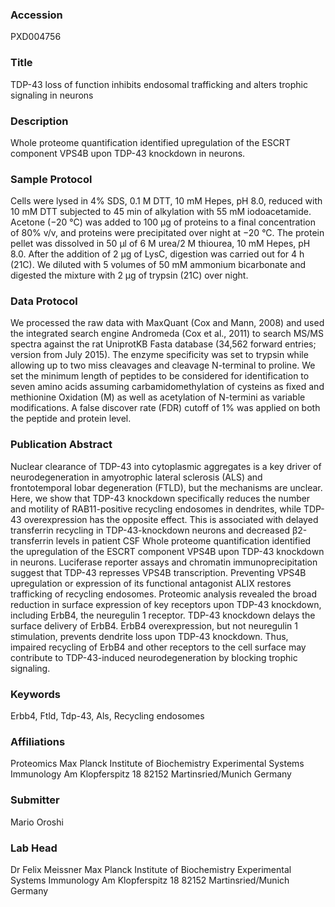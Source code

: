 ### Accession
PXD004756

### Title
TDP-43 loss of function inhibits endosomal trafficking and alters trophic signaling in neurons

### Description
Whole proteome quantification identified upregulation of the ESCRT component VPS4B upon TDP-43 knockdown in neurons.

### Sample Protocol
Cells were lysed in 4% SDS, 0.1 M DTT, 10 mM Hepes, pH 8.0, reduced with 10 mM DTT subjected to 45 min of alkylation with 55 mM iodoacetamide. Acetone (−20 °C) was added to 100 μg of proteins to a final concentration of 80% v/v, and proteins were precipitated over night at −20 °C. The protein pellet was dissolved in 50 μl of 6 M urea/2 M thiourea, 10 mM Hepes, pH 8.0. After the addition of 2 μg of LysC, digestion was carried out for 4 h (21C). We diluted with 5 volumes of 50 mM ammonium bicarbonate and  digested the mixture with 2 μg of trypsin (21C) over night.

### Data Protocol
We processed the raw data with MaxQuant (Cox and Mann, 2008) and used the integrated search engine Andromeda (Cox et al., 2011) to search MS/MS spectra against the rat UniprotKB Fasta database (34,562 forward entries; version from July 2015). The enzyme specificity was set to trypsin while allowing up to two miss cleavages and cleavage N-terminal to proline. We set the minimum length of peptides to be considered for identification to seven amino acids assuming carbamidomethylation of cysteins as fixed and methionine Oxidation (M) as well as acetylation of N-termini as variable modifications. A false discover rate (FDR) cutoff of 1% was applied on both the peptide and protein level.

### Publication Abstract
Nuclear clearance of TDP-43 into cytoplasmic aggregates is a key driver of neurodegeneration in amyotrophic lateral sclerosis (ALS) and frontotemporal lobar degeneration (FTLD), but the mechanisms are unclear. Here, we show that TDP-43 knockdown specifically reduces the number and motility of RAB11-positive recycling endosomes in dendrites, while TDP-43 overexpression has the opposite effect. This is associated with delayed transferrin recycling in TDP-43-knockdown neurons and decreased &#x3b2;2-transferrin levels in patient CSF Whole proteome quantification identified the upregulation of the ESCRT component VPS4B upon TDP-43 knockdown in neurons. Luciferase reporter assays and chromatin immunoprecipitation suggest that TDP-43 represses VPS4B transcription. Preventing VPS4B upregulation or expression of its functional antagonist ALIX restores trafficking of recycling endosomes. Proteomic analysis revealed the broad reduction in surface expression of key receptors upon TDP-43 knockdown, including ErbB4, the neuregulin 1 receptor. TDP-43 knockdown delays the surface delivery of ErbB4. ErbB4 overexpression, but not neuregulin 1 stimulation, prevents dendrite loss upon TDP-43 knockdown. Thus, impaired recycling of ErbB4 and other receptors to the cell surface may contribute to TDP-43-induced neurodegeneration by blocking trophic signaling.

### Keywords
Erbb4, Ftld, Tdp-43, Als, Recycling endosomes

### Affiliations
Proteomics
Max Planck Institute of Biochemistry Experimental Systems Immunology  Am Klopferspitz 18 82152 Martinsried/Munich Germany

### Submitter
Mario Oroshi

### Lab Head
Dr Felix Meissner
Max Planck Institute of Biochemistry Experimental Systems Immunology  Am Klopferspitz 18 82152 Martinsried/Munich Germany


